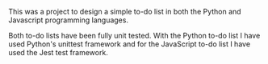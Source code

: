 This was a project to design a simple to-do list in both the Python and Javascript programming languages.

Both to-do lists have been fully unit tested.  With the Python to-do list I have used Python's unittest framework and for the JavaScript to-do list I have used the
Jest test framework.